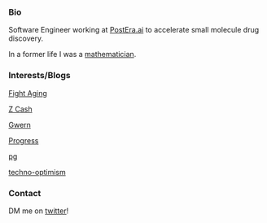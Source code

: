 ### Bio

Software Engineer working at [PostEra.ai](https://postera.ai) to accelerate small molecule drug discovery.

In a former life I was a [mathematician](https://www.mathgenealogy.org/id.php?id=240463).

### Interests/Blogs

[Fight Aging](https://www.fightaging.org/)

[Z Cash](https://z.cash)

[Gwern](https://www.gwern.net/)

[Progress](https://patrickcollison.com/progress)

[pg](http://www.paulgraham.com/articles.html)

[techno-optimism](https://a16z.com/the-techno-optimist-manifesto/)

### Contact

DM me on [twitter](https://twitter.com/@jayjayhales)!
